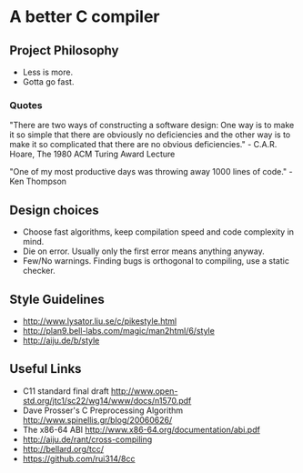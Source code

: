 # A better C compiler

## Project Philosophy

- Less is more.
- Gotta go fast.

### Quotes

"There are two ways of constructing a software design: 
One way is to make it so simple that there are obviously no deficiencies
and the other way is to make it so complicated that there are no obvious deficiencies." - C.A.R. Hoare, The 1980 ACM Turing Award Lecture


"One of my most productive days was throwing away 1000 lines of code." - Ken Thompson


## Design choices

- Choose fast algorithms, keep compilation speed and code complexity in mind.
- Die on error. Usually only the first error means anything anyway.
- Few/No warnings. Finding bugs is orthogonal to compiling, use a static checker.

## Style Guidelines

- http://www.lysator.liu.se/c/pikestyle.html
- http://plan9.bell-labs.com/magic/man2html/6/style
- http://aiju.de/b/style

## Useful Links

- C11 standard final draft http://www.open-std.org/jtc1/sc22/wg14/www/docs/n1570.pdf
- Dave Prosser's C Preprocessing Algorithm http://www.spinellis.gr/blog/20060626/
- The x86-64 ABI http://www.x86-64.org/documentation/abi.pdf
- http://aiju.de/rant/cross-compiling
- http://bellard.org/tcc/
- https://github.com/rui314/8cc

